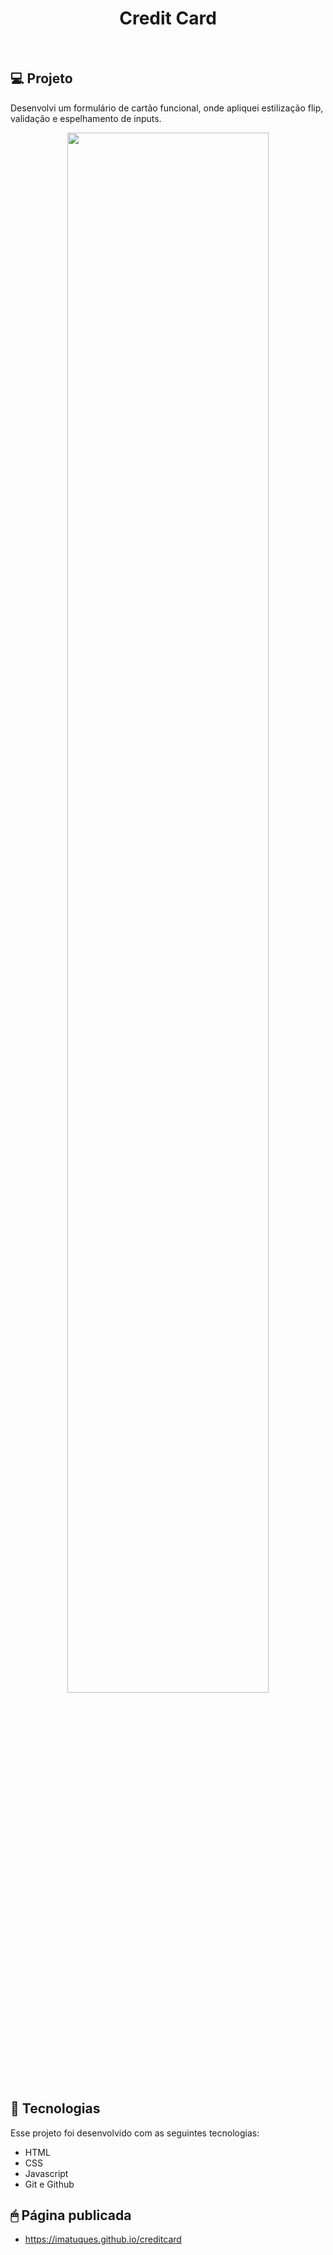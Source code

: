 <h1 align="center"> Credit Card</h1>

<br>

## 💻 Projeto

Desenvolvi um formulário de cartão funcional, onde apliquei estilização flip, validação e espelhamento de inputs.

<p align="center">
  <img alt="" src="https://cdn.discordapp.com/attachments/930441255140352040/1103010512805036083/credit-card.png" width="80%">
</p>

## 🚀 Tecnologias

Esse projeto foi desenvolvido com as seguintes tecnologias:

- HTML
- CSS
- Javascript
- Git e Github

 
## 🖱 Página publicada

- https://imatuques.github.io/creditcard

<br>

